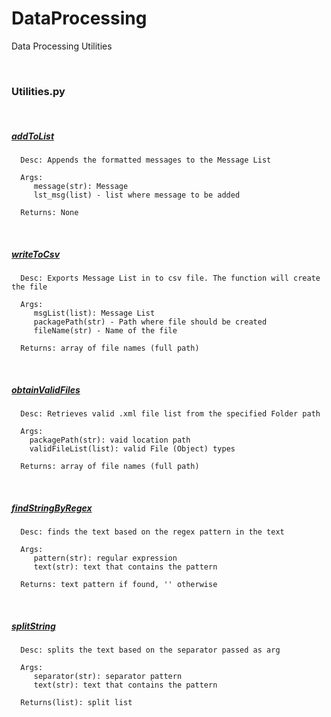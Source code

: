 # DataProcessing
Data Processing Utilities

</br>

### Utilities.py


</br>


##### [addToList](https://github.com/soujanno3dot0/Data-Processing/blob/a0da390d71bde0e4c55deb667e2a595c76083c7d/Utilities.py#L10)

```
  Desc: Appends the formatted messages to the Message List

  Args:
     message(str): Message
     lst_msg(list) - list where message to be added       

  Returns: None

 ```
 
</br>

##### [writeToCsv](https://github.com/soujanno3dot0/Data-Processing/blob/a0da390d71bde0e4c55deb667e2a595c76083c7d/Utilities.py#L26)

```
  Desc: Exports Message List in to csv file. The function will create the file

  Args:
     msgList(list): Message List
     packagePath(str) - Path where file should be created
     fileName(str) - Name of the file       

  Returns: array of file names (full path)

 ```
 
</br>

##### [obtainValidFiles](https://github.com/soujanno3dot0/Data-Processing/blob/a0da390d71bde0e4c55deb667e2a595c76083c7d/Utilities.py#L46)

```
  Desc: Retrieves valid .xml file list from the specified Folder path

  Args:
    packagePath(str): vaid location path
    validFileList(list): valid File (Object) types       

  Returns: array of file names (full path)

 ```
 
</br>

##### [findStringByRegex](https://github.com/soujanno3dot0/Data-Processing/blob/a0da390d71bde0e4c55deb667e2a595c76083c7d/Utilities.py#L73)

```
  Desc: finds the text based on the regex pattern in the text

  Args:
     pattern(str): regular expression
     text(str): text that contains the pattern      

  Returns: text pattern if found, '' otherwise

 ```
 
</br>

##### [splitString](https://github.com/soujanno3dot0/Data-Processing/blob/a0da390d71bde0e4c55deb667e2a595c76083c7d/Utilities.py#L92)

```
  Desc: splits the text based on the separator passed as arg

  Args:
     separator(str): separator pattern
     text(str): text that contains the pattern      

  Returns(list): split list

 ```
 
</br>
